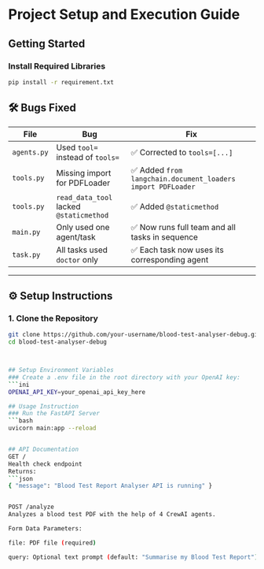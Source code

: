 # Project Setup and Execution Guide

## Getting Started

### Install Required Libraries
```sh
pip install -r requirement.txt
```

## 🛠️ Bugs Fixed

| File         | Bug                                          | Fix                                            |
|--------------|-----------------------------------------------|------------------------------------------------|
| `agents.py`  | Used `tool=` instead of `tools=`             | ✅ Corrected to `tools=[...]`                  |
| `tools.py`   | Missing import for PDFLoader                 | ✅ Added `from langchain.document_loaders import PDFLoader` |
| `tools.py`   | `read_data_tool` lacked `@staticmethod`      | ✅ Added `@staticmethod`                       |
| `main.py`    | Only used one agent/task                     | ✅ Now runs full team and all tasks in sequence |
| `task.py`    | All tasks used `doctor` only                 | ✅ Each task now uses its corresponding agent  |

---

## ⚙️ Setup Instructions

### 1. Clone the Repository
```bash
git clone https://github.com/your-username/blood-test-analyser-debug.git
cd blood-test-analyser-debug



## Setup Environment Variables
### Create a .env file in the root directory with your OpenAI key:
```ini
OPENAI_API_KEY=your_openai_api_key_here

## Usage Instruction
### Run the FastAPI Server
```bash
uvicorn main:app --reload


## API Documentation
GET /
Health check endpoint
Returns:
```json
{ "message": "Blood Test Report Analyser API is running" }


POST /analyze
Analyzes a blood test PDF with the help of 4 CrewAI agents.

Form Data Parameters:

file: PDF file (required)

query: Optional text prompt (default: "Summarise my Blood Test Report")
